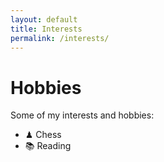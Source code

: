 ```yaml
---
layout: default
title: Interests
permalink: /interests/
---
```


# Hobbies

Some of my interests and hobbies:
- ♟ Chess
- 📚 Reading
